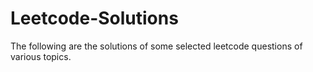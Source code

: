 # Leetcode-Solutions
The following are the solutions of some selected leetcode questions of various topics. 
